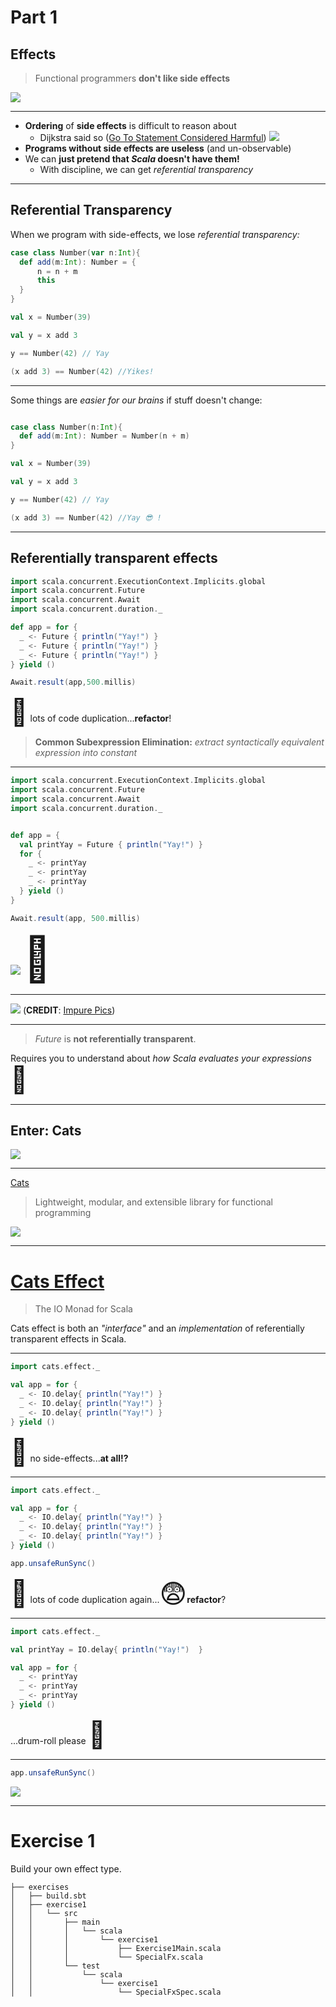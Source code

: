 # Part 1

## Effects

> Functional programmers **don't like side effects**


![](../slides/images/talk_about_it.gif)


----

* **Ordering** of **side effects** is difficult to reason about
  * Dijkstra said so ([Go To Statement Considered Harmful](https://homepages.cwi.nl/~storm/teaching/reader/Dijkstra68.pdf))  ![](images/dijkstra.png)
* **Programs without side effects are useless** (and un-observable)
* We can **just pretend that *Scala* doesn't have them!** 
  * With discipline, we can get *referential transparency*

----

## Referential Transparency

When we program with side-effects, we lose *referential transparency:*

```scala mdoc
case class Number(var n:Int){
  def add(m:Int): Number = {
      n = n + m
      this
  }
}

val x = Number(39)

val y = x add 3

y == Number(42) // Yay

(x add 3) == Number(42) //Yikes!

```

----

Some things are *easier for our brains* if stuff doesn't change:

```scala mdoc:reset

case class Number(n:Int){
  def add(m:Int): Number = Number(n + m)
}

val x = Number(39)

val y = x add 3

y == Number(42) // Yay

(x add 3) == Number(42) //Yay 😎 !

```

----

## Referentially transparent effects


```scala mdoc:reset:invisible
import scala.concurrent.ExecutionContext.Implicits.global
import scala.concurrent.Future
import scala.concurrent.Await
import scala.concurrent.duration._
```

```scala mdoc
def app = for {
  _ <- Future { println("Yay!") }
  _ <- Future { println("Yay!") }
  _ <- Future { println("Yay!") }
} yield ()

Await.result(app,500.millis)
```

<span style="font-size:3em">🤔</span> lots of code duplication...**refactor**!

> **Common Subexpression Elimination:** *extract syntactically equivalent expression into constant*

----

```scala mdoc:reset:invisible
import scala.concurrent.ExecutionContext.Implicits.global
import scala.concurrent.Future
import scala.concurrent.Await
import scala.concurrent.duration._
```

```scala mdoc

def app = { 
  val printYay = Future { println("Yay!") }
  for {
    _ <- printYay
    _ <- printYay
    _ <- printYay
  } yield ()
}

Await.result(app, 500.millis)
```
![](images/but_why.webp) <span style="font-size:5em">🤷</span>

----

![](images/cats_effect_impure.png)
(**CREDIT**: [Impure Pics](https://impurepics.com))

----

> *Future* is **not referentially transparent**. 

Requires you to understand about *how Scala evaluates your expressions* <span style="font-size:3em">🤯</span>

----

## Enter: **Cats**

![](images/enter_cats.gif)

----

[Cats](https://typelevel.org/cats/)

> Lightweight, modular, and extensible library for functional programming

![](images/cats_commutativity_diagram.png)

----

# [Cats Effect](https://typelevel.org/cats-effect/)

> The IO Monad for Scala

Cats effect is both an *"interface"* and an *implementation* of referentially transparent effects in Scala.

----

```scala mdoc:reset
import cats.effect._
```

```scala mdoc
val app = for {
  _ <- IO.delay{ println("Yay!") }
  _ <- IO.delay{ println("Yay!") }
  _ <- IO.delay{ println("Yay!") }
} yield ()

```


<span style="font-size:3em">🤔</span> no side-effects...**at all!?**


----
```scala mdoc:reset:invisible
import cats.effect._
```
```scala mdoc
val app = for {
  _ <- IO.delay{ println("Yay!") }
  _ <- IO.delay{ println("Yay!") }
  _ <- IO.delay{ println("Yay!") }
} yield ()

app.unsafeRunSync()
```

<span style="font-size:3em">🤔</span> lots of code duplication again...<span style="font-size:3em">😨</span>**refactor**?

----

```scala mdoc:reset:invisible
import cats.effect._
```
```scala mdoc
val printYay = IO.delay{ println("Yay!")  }

val app = for {
  _ <- printYay
  _ <- printYay
  _ <- printYay
} yield ()
```

...drum-roll please <span style="font-size:3em">🥁</span>

----

```scala mdoc
app.unsafeRunSync()
```

![](images/thumbs_up.webp)

----

# Exercise 1

Build your own effect type.

```
├── exercises
│   ├── build.sbt
│   ├── exercise1
│   │   └── src
│   │       ├── main
│   │       │   └── scala
│   │       │       └── exercise1
│   │       │           ├── Exercise1Main.scala
│   │       │           └── SpecialFx.scala
│   │       └── test
│   │           └── scala
│   │               └── exercise1
│   │                   └── SpecialFxSpec.scala
```

